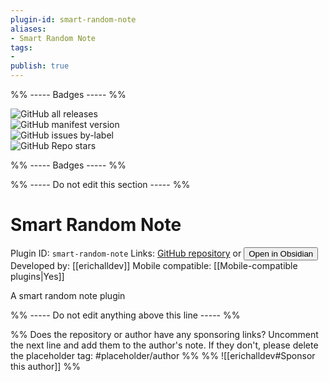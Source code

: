 ```yaml
---
plugin-id: smart-random-note
aliases:
- Smart Random Note
tags: 
- 
publish: true
---
```


%% ----- Badges ----- %%

![GitHub all releases](https://img.shields.io/github/downloads/erichalldev/obsidian-smart-random-note/total?color=573E7A&logo=github&style=for-the-badge)   
![GitHub manifest version](https://img.shields.io/github/manifest-json/v/erichalldev/obsidian-smart-random-note?color=573E7A&logo=github&style=for-the-badge)   
![GitHub issues by-label](https://img.shields.io/github/issues/erichalldev/obsidian-smart-random-note/help%20wanted?color=573E7A&logo=github&style=for-the-badge)   
![GitHub Repo stars](https://img.shields.io/github/stars/erichalldev/obsidian-smart-random-note?color=573E7A&logo=github&style=for-the-badge)

%% ----- Badges ----- %%

%% ----- Do not edit this section ----- %%

# Smart Random Note

Plugin ID: `smart-random-note`
Links: [GitHub repository](https://github.com/erichalldev/obsidian-smart-random-note) or [<button id=HH>Open in Obsidian</button>](obsidian://goto-plugin?id=smart-random-note)
Developed by: [[erichalldev]]
Mobile compatible: [[Mobile-compatible plugins|Yes]]

A smart random note plugin

%% ----- Do not edit anything above this line ----- %% 

%% Does the repository or author have any sponsoring links? Uncomment the next line and add them to the author's note. If they don't, please delete the placeholder tag: #placeholder/author %%
%% ![[erichalldev#Sponsor this author]] %%
